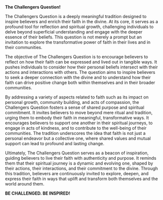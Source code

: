 **The Challengers Question!**

The Challengers Question is a deeply meaningful tradition designed to inspire believers and enrich their faith in the divine. At its core, it serves as a profound tool for reflection and spiritual growth, challenging individuals to delve beyond superficial understanding and engage with the deeper essence of their beliefs. This question is not merely a prompt but an invitation to explore the transformative power of faith in their lives and in their communities.

The objective of The Challengers Question is to encourage believers to reflect on how their faith can be expressed and lived out in tangible ways. It pushes individuals to consider how their personal beliefs intersect with their actions and interactions with others. The question aims to inspire believers to seek a deeper connection with the divine and to understand how their faith can drive positive change both within themselves and in their broader communities.

By addressing a variety of aspects related to faith such as its impact on personal growth, community building, and acts of compassion, the Challengers Question fosters a sense of shared purpose and spiritual commitment. It invites believers to move beyond mere ritual and tradition, urging them to embody their faith in meaningful, transformative ways. It encourages believers to support one another in their spiritual journeys, to engage in acts of kindness, and to contribute to the well-being of their communities. The tradition underscores the idea that faith is not just a personal endeavor but a collective one, where shared values and mutual support can lead to profound and lasting change.

Ultimately, The Challengers Question serves as a beacon of inspiration, guiding believers to live their faith with authenticity and purpose. It reminds them that their spiritual journey is a dynamic and evolving one, shaped by their actions, their interactions, and their commitment to the divine. Through this tradition, believers are continuously invited to explore, deepen, and express their faith in ways that uplift and transform both themselves and the world around them.

**BE CHALLENGED. BE INSPIRED!**


